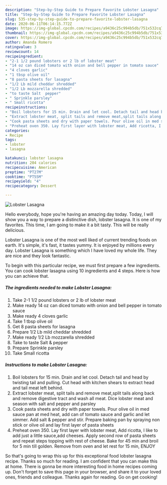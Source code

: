 ```yaml
---
description: "Step-by-Step Guide to Prepare Favorite Lobster Lasagna"
title: "Step-by-Step Guide to Prepare Favorite Lobster Lasagna"
slug: 535-step-by-step-guide-to-prepare-favorite-lobster-lasagna
date: 2020-06-11T06:14:15.772Z
image: https://img-global.cpcdn.com/recipes/a9436c25c994b5db/751x532cq70/lobster-lasagna-recipe-main-photo.jpg
thumbnail: https://img-global.cpcdn.com/recipes/a9436c25c994b5db/751x532cq70/lobster-lasagna-recipe-main-photo.jpg
cover: https://img-global.cpcdn.com/recipes/a9436c25c994b5db/751x532cq70/lobster-lasagna-recipe-main-photo.jpg
author: Amanda Romero
ratingvalue: 3
reviewcount: 14
recipeingredient:
- "2-1 1/2 pound lobsters or 2 lb of lobster meat"
- "14 oz can diced tomato with onion and bell pepper in tomato sauce"
- "4 cloves garlic"
- "1 tbsp olive oil"
- "8 pasta sheets for lasagna"
- "1/2 Lb mild cheddar shredded"
- "1/2 Lb mozzarella shredded"
- "to taste Salt  pepper"
- " Sprinkle parsley"
- " Small ricotta"
recipeinstructions:
- "Boil lobsters for 15 min. Drain and let cool. Detach tail and head by twisting tail and pulling. Cut head with kitchen shears to extract head and tail meat left behind."
- "Extract lobster meat, split tails and remove meat,split tails along back and remove digestive tract and wash all meat. Dice lobster meat and season with salt and pepper and parsley"
- "Cook pasta sheets and dry with paper towels. Pour olive oil in med sauce pan at med heat, add can of tomato sauce and garlic and let simmer. Add salt &amp; pepper and stir. Prepare baking pan by spraying non stick or olive oil and lay first layer of pasta sheets"
- "Preheat oven 350. Lay first layer with lobster meat, Add ricotta, I like to add just a little sauce,add cheeses. Apply second row of pasta sheets and repeat steps topping with rest of cheese. Bake for 45 min and broil for 5 min till golden. Remove from oven and let rest for 15 min, ENJOY"
categories:
- Recipe
tags:
- lobster
- lasagna

katakunci: lobster lasagna 
nutrition: 204 calories
recipecuisine: American
preptime: "PT27M"
cooktime: "PT55M"
recipeyield: "4"
recipecategory: Dessert

---
```



![Lobster Lasagna](https://img-global.cpcdn.com/recipes/a9436c25c994b5db/751x532cq70/lobster-lasagna-recipe-main-photo.jpg)

Hello everybody, hope you're having an amazing day today. Today, I will show you a way to prepare a distinctive dish, lobster lasagna. It is one of my favorites. This time, I am going to make it a bit tasty. This will be really delicious.

Lobster Lasagna is one of the most well liked of current trending foods on earth. It's simple, it's fast, it tastes yummy. It is enjoyed by millions every day. Lobster Lasagna is something which I have loved my whole life. They are nice and they look fantastic.




To begin with this particular recipe, we must first prepare a few ingredients. You can cook lobster lasagna using 10 ingredients and 4 steps. Here is how you can achieve that.

<!--inarticleads1-->

##### The ingredients needed to make Lobster Lasagna:

1. Take 2-1 1/2 pound lobsters or 2 lb of lobster meat
1. Make ready 14 oz can diced tomato with onion and bell pepper in tomato sauce
1. Make ready 4 cloves garlic
1. Take 1 tbsp olive oil
1. Get 8 pasta sheets for lasagna
1. Prepare 1/2 Lb mild cheddar shredded
1. Make ready 1/2 Lb mozzarella shredded
1. Take to taste Salt &amp; pepper
1. Prepare  Sprinkle parsley
1. Take  Small ricotta




<!--inarticleads2-->

##### Instructions to make Lobster Lasagna:

1. Boil lobsters for 15 min. Drain and let cool. Detach tail and head by twisting tail and pulling. Cut head with kitchen shears to extract head and tail meat left behind.
1. Extract lobster meat, split tails and remove meat,split tails along back and remove digestive tract and wash all meat. Dice lobster meat and season with salt and pepper and parsley
1. Cook pasta sheets and dry with paper towels. Pour olive oil in med sauce pan at med heat, add can of tomato sauce and garlic and let simmer. Add salt &amp; pepper and stir. Prepare baking pan by spraying non stick or olive oil and lay first layer of pasta sheets
1. Preheat oven 350. Lay first layer with lobster meat, Add ricotta, I like to add just a little sauce,add cheeses. Apply second row of pasta sheets and repeat steps topping with rest of cheese. Bake for 45 min and broil for 5 min till golden. Remove from oven and let rest for 15 min, ENJOY




So that's going to wrap this up for this exceptional food lobster lasagna recipe. Thanks so much for reading. I am confident that you can make this at home. There is gonna be more interesting food in home recipes coming up. Don't forget to save this page in your browser, and share it to your loved ones, friends and colleague. Thanks again for reading. Go on get cooking!

